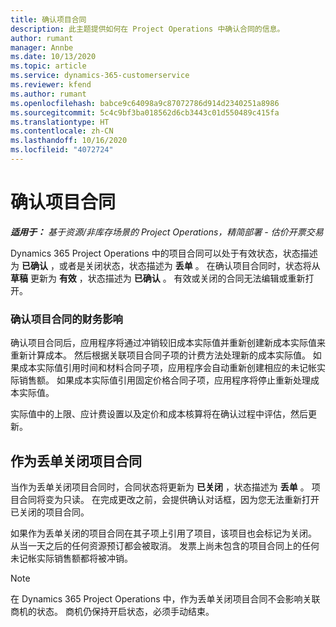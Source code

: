 ```yaml
---
title: 确认项目合同
description: 此主题提供如何在 Project Operations 中确认合同的信息。
author: rumant
manager: Annbe
ms.date: 10/13/2020
ms.topic: article
ms.service: dynamics-365-customerservice
ms.reviewer: kfend
ms.author: rumant
ms.openlocfilehash: babce9c64098a9c87072786d914d2340251a8986
ms.sourcegitcommit: 5c4c9bf3ba018562d6cb3443c01d550489c415fa
ms.translationtype: HT
ms.contentlocale: zh-CN
ms.lasthandoff: 10/16/2020
ms.locfileid: "4072724"
---
```

# <a name="confirm-a-project-contract"></a>确认项目合同

_**适用于：** 基于资源/非库存场景的 Project Operations，精简部署 - 估价开票交易_

Dynamics 365 Project Operations 中的项目合同可以处于有效状态，状态描述为 **已确认** ，或者是关闭状态，状态描述为 **丢单** 。 在确认项目合同时，状态将从 **草稿** 更新为 **有效** ，状态描述为 **已确认** 。 有效或关闭的合同无法编辑或重新打开。 

### <a name="financial-impact-of-confirming-a-project-contract"></a>确认项目合同的财务影响

确认项目合同后，应用程序将通过冲销较旧成本实际值并重新创建新成本实际值来重新计算成本。 然后根据关联项目合同子项的计费方法处理新的成本实际值。 如果成本实际值引用时间和材料合同子项，应用程序会自动重新创建相应的未记帐实际销售额。 如果成本实际值引用固定价格合同子项，应用程序将停止重新处理成本实际值。

实际值中的上限、应计费设置以及定价和成本核算将在确认过程中评估，然后更新。

## <a name="close-a-project-contract-as-lost"></a>作为丢单关闭项目合同

当作为丢单关闭项目合同时，合同状态将更新为 **已关闭** ，状态描述为 **丢单** 。 项目合同将变为只读。 在完成更改之前，会提供确认对话框，因为您无法重新打开已关闭的项目合同。

如果作为丢单关闭的项目合同在其子项上引用了项目，该项目也会标记为关闭。 从当一天之后的任何资源预订都会被取消。 发票上尚未包含的项目合同上的任何未记帐实际销售额都将被冲销。

> [!NOTE]
> 在 Dynamics 365 Project Operations 中，作为丢单关闭项目合同不会影响关联商机的状态。 商机仍保持开启状态，必须手动结束。

